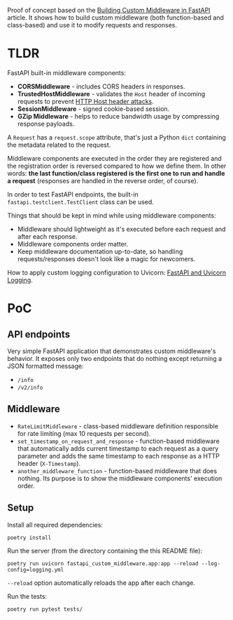 Proof of concept based on the [Building Custom Middleware in FastAPI](https://semaphoreci.com/blog/custom-middleware-fastapi) article.
It shows how to build custom middleware (both function-based and class-based) and use it to modify requests and responses.

# TLDR

FastAPI built-in middleware components:
- **CORSMiddleware** - includes CORS headers in responses.
- **TrustedHostMiddleware** - validates the `Host` header of incoming requests to prevent [HTTP Host header attacks](https://portswigger.net/web-security/host-header).
- **SessionMiddleware** - signed cookie-based session.
- **GZip Middleware** - helps to reduce bandwidth usage by compressing response payloads.

A `Request` has a `request.scope` attribute, that's just a Python `dict` containing the metadata related to the request.

Middleware components are executed in the order they are registered and the registration order is reversed compared to how we define them. In other words: **the last function/class registered is the first one to run and handle a request** (responses are handled in the reverse order, of course).

In order to test FastAPI endpoints, the built-in `fastapi.testclient.TestClient` class can be used.

Things that should be kept in mind while using middleware components:
- Middleware should lightweight as it's executed before each request and after each response.
- Middleware components order matter.
- Keep middleware documentation up-to-date, so handling requests/responses doesn't look like a magic for newcomers.

How to apply custom logging configuration to Uvicorn: [FastAPI and Uvicorn Logging](https://gist.github.com/liviaerxin/d320e33cbcddcc5df76dd92948e5be3b).

# PoC

## API endpoints

Very simple FastAPI application that demonstrates custom middleware's behavior. It exposes only two endpoints that do nothing except returning a JSON formatted message:
- `/info`
- `/v2/info`

## Middleware

- `RateLimitMiddleware` - class-based middleware definition responsible for rate limiting (max 10 requests per second).
- `set_timestamp_on_request_and_response` - function-based middleware that automatically adds current timestamp to each request as a query parameter and adds the same timestamp to each response as a HTTP header (`X-Timestamp`).
- `another_middleware_function` - function-based middleware that does nothing. Its purpose is to show the middleware components' execution order.

## Setup

Install all required dependencies:

```
poetry install
```

Run the server (from the directory containing the this README file):

```
poetry run uvicorn fastapi_custom_middleware.app:app --reload --log-config=logging.yml
```

`--reload` option automatically reloads the app after each change.

Run the tests:

```
poetry run pytest tests/
```